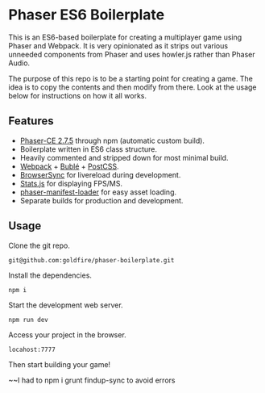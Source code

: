 # Phaser ES6 Boilerplate

This is an ES6-based boilerplate for creating a multiplayer game using Phaser and Webpack. It is very opinionated as it strips out various unneeded components from Phaser and uses howler.js rather than Phaser Audio.

The purpose of this repo is to be a starting point for creating a game. The idea is to copy the contents and then modify from there. Look at the usage below for instructions on how it all works.

## Features
* [Phaser-CE 2.7.5](https://github.com/photonstorm/phaser-ce) through npm (automatic custom build).
* Boilerplate written in ES6 class structure.
* Heavily commented and stripped down for most minimal build.
* [Webpack](https://webpack.js.org/) + [Bublé](https://buble.surge.sh/guide/) + [PostCSS](http://postcss.org/).
* [BrowserSync](https://browsersync.io/) for livereload during development.
* [Stats.js](https://github.com/mrdoob/stats.js/) for displaying FPS/MS.
* [phaser-manifest-loader](https://github.com/mattcolman/phaser-manifest-loader) for easy asset loading.
* Separate builds for production and development.

## Usage

Clone the git repo.

`git@github.com:goldfire/phaser-boilerplate.git`

Install the dependencies.

`npm i`

Start the development web server.

`npm run dev`

Access your project in the browser.

`locahost:7777`

Then start building your game!

~~I had to npm i grunt findup-sync to avoid errors

